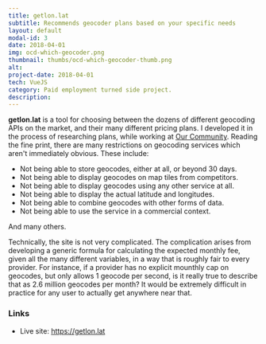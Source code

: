 ```yaml
---
title: getlon.lat
subtitle: Recommends geocoder plans based on your specific needs
layout: default
modal-id: 3
date: 2018-04-01
img: ocd-which-geocoder.png
thumbnail: thumbs/ocd-which-geocoder-thumb.png
alt: 
project-date: 2018-04-01
tech: VueJS
category: Paid employment turned side project.
description: 
---
```

**getlon.lat** is a tool for choosing between the dozens of different geocoding APIs on the market, and their many different pricing plans. I developed it in the process of researching plans, while working at [Our Community](http://ourcommunity.com.au). Reading the fine print, there are many restrictions on geocoding services which aren't immediately obvious. These include:

* Not being able to store geocodes, either at all, or beyond 30 days.
* Not being able to display geocodes on map tiles from competitors.
* Not being able to display geocodes using any other service at all.
* Not being able to display the actual latitude and longitudes.
* Not being able to combine geocodes with other forms of data.
* Not being able to use the service in a commercial context.

And many others.

Technically, the site is not very complicated. The complication arises from developing a generic formula for calculating the expected monthly fee, given all the many different variables, in a way that is roughly fair to every provider. For instance, if a provider has no explicit mounthly cap on geocodes, but only allows 1 geocode per second, is it really true to describe that as 2.6 million geocodes per month? It would be extremely difficult in practice for any user to actually get anywhere near that.

### Links

* Live site: https://getlon.lat
